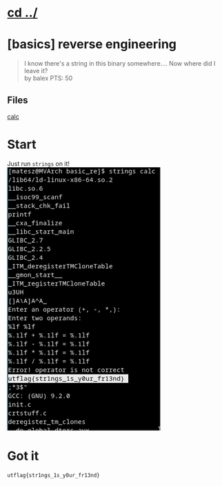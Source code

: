 # [cd ../](../../index.md)
# [basics] reverse engineering
> I know there's a string in this binary somewhere.... Now where did I leave it?  
> by balex
> PTS: 50

## Files
[calc](calc)

# Start
Just run `strings` on it!  
![strings](strings.png)

# Got it
```
utflag{str1ngs_1s_y0ur_fr13nd}
```
